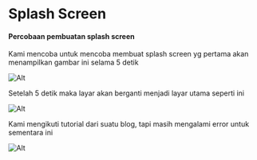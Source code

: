 # Splash Screen

#### Percobaan pembuatan splash screen

Kami mencoba untuk mencoba membuat splash screen yg pertama akan  menampilkan gambar ini selama 5 detik

![Alt](/img/splashscreen1.jpeg)

Setelah 5 detik maka layar akan berganti menjadi layar utama seperti ini

![Alt](/img/splashscreen2.jpeg)

Kami mengikuti tutorial dari suatu blog, tapi masih mengalami error untuk sementara ini

![Alt](/img/splashscreen3.jpeg)